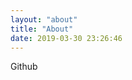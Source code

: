 ```yaml
---
layout: "about"
title: "About"
date: 2019-03-30 23:26:46
---
```

<div style="display:block;text-align:center>
<a herf="https://github.com/jinmu333/"  target="_blank">Github</a>
</div>
